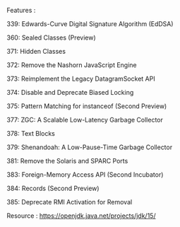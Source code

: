 Features : 

339:	Edwards-Curve Digital Signature Algorithm (EdDSA)

360:	Sealed Classes (Preview)

371:	Hidden Classes

372:	Remove the Nashorn JavaScript Engine

373:	Reimplement the Legacy DatagramSocket API

374:	Disable and Deprecate Biased Locking

375:	Pattern Matching for instanceof (Second Preview)

377:	ZGC: A Scalable Low-Latency Garbage Collector

378:	Text Blocks

379:	Shenandoah: A Low-Pause-Time Garbage Collector

381:	Remove the Solaris and SPARC Ports

383:	Foreign-Memory Access API (Second Incubator)

384:	Records (Second Preview)

385:	Deprecate RMI Activation for Removal

Resource : https://openjdk.java.net/projects/jdk/15/
